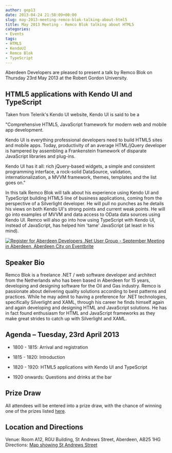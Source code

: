 ```yaml
---
author: gep13
date: 2013-04-24 21:58:09+00:00
slug: may-2013-meeting-remco-blok-talking-about-html5
title: May 2013 Meeting - Remco Blok talking about HTML5
categories:
- Events
tags:
- HTML5
- KendoUI
- Remco Blok
- TypeScript
---
```


Aberdeen Developers are pleased to present a talk by Remco Blok on Thursday 23rd May 2013 at the Robert Gordon University.


## **HTML5 applications with Kendo UI and TypeScript**


Taken from Telerik's Kendo UI website, Kendo UI is said to be a

"Comprehensive HTML5, JavaScript framework for modern web and mobile app development.

Kendo UI is everything professional developers need to build HTML5 sites and mobile apps. Today, productivity of an average HTML/jQuery developer is hampered by assembling a Frankenstein framework of disparate JavaScript libraries and plug-ins.

Kendo UI has it all: rich jQuery-based widgets, a simple and consistent programming interface, a rock-solid DataSource, validation, internationalization, a MVVM framework, themes, templates and the list goes on."

In this talk Remco Blok will talk about his experience using Kendo UI and TypeScript building HTML5 line of business applications, coming from the perspective of a Silverlight developer. He will pull no punches as he details his views on both Kendo UI's strong points and current weak points. He will go into examples of MVVM and data access to OData data sources using Kendo UI. Remco will also go into how using TypeScript with Kendo UI, instead of JavaScript, has helped him 'tame' JavaScript (at least in his mind).


[![Register for Aberdeen Developers .Net User Group - September Meeting in Aberdeen, Aberdeen City  on Eventbrite](http://www.eventbrite.com/registerbutton?eid=2581657808)](http://adnuguk-may2013.eventbrite.co.uk/?ebtv=C)




## Speaker Bio


Remco Blok is a freelance .NET / web software developer and architect from the Netherlands who has been based in Aberdeen for 15 years, developing and designing software for the Oil and Gas industry. Remco is passionate about delivering quality solutions according to best patterns and practices. While he may admit to having a preference for .NET technologies, specifically Silverlight and XAML, through his career he finds himself again and again developing and designing HTML and JavaScript solutions. He has in fact found enthusiasm for HTML and JavaScript frameworks as they make great strides to catch up with Silverlight and XAML.


## Agenda – Tuesday, 23rd April 2013






  * 1800 - 1815: Arrival and registration


  * 1815 - 1820: Introduction


  * 1820 - 1920: HTML5 applications with Kendo UI and TypeScript


  * 1920 onwards: Questions and drinks at the bar




## Prize Draw


All attendees will be entered into a prize draw, with the chance of winning one of the prizes listed [here](http://www.gep13.co.uk/blog/?p=107).


## Location and Directions


Venue: Room A12, RGU Building, St Andrews Street, Aberdeen, AB25 1HG Directions: [Map showing St Andrews Street](http://www.bing.com/maps/?v=2&cp=57.149542434132776~-2.102723645985436&lvl=17&dir=0&sty=c&eo=1&form=LMLTCC)
